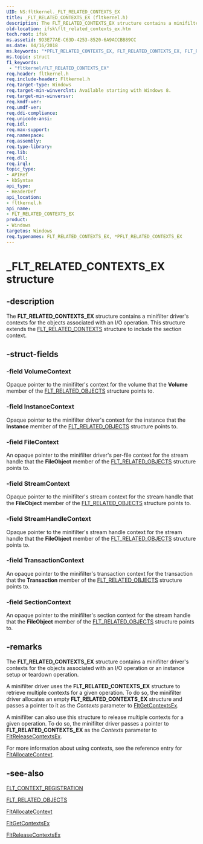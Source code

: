 ```yaml
---
UID: NS:fltkernel._FLT_RELATED_CONTEXTS_EX
title: _FLT_RELATED_CONTEXTS_EX (fltkernel.h)
description: The FLT_RELATED_CONTEXTS_EX structure contains a minifilter driver's contexts for the objects associated with an I/O operation.
old-location: ifsk\flt_related_contexts_ex.htm
tech.root: ifsk
ms.assetid: 9D3E77AE-C63D-4253-8520-6A9ACCBB89CC
ms.date: 04/16/2018
ms.keywords: "*PFLT_RELATED_CONTEXTS_EX, FLT_RELATED_CONTEXTS_EX, FLT_RELATED_CONTEXTS_EX structure [Installable File System Drivers], PFLT_RELATED_CONTEXTS_EX, PFLT_RELATED_CONTEXTS_EX structure pointer [Installable File System Drivers], _FLT_RELATED_CONTEXTS_EX, fltkernel/FLT_RELATED_CONTEXTS_EX, fltkernel/PFLT_RELATED_CONTEXTS_EX, ifsk.flt_related_contexts_ex"
ms.topic: struct
f1_keywords:
 - "fltkernel/FLT_RELATED_CONTEXTS_EX"
req.header: fltkernel.h
req.include-header: Fltkernel.h
req.target-type: Windows
req.target-min-winverclnt: Available starting with Windows 8.
req.target-min-winversvr: 
req.kmdf-ver: 
req.umdf-ver: 
req.ddi-compliance: 
req.unicode-ansi: 
req.idl: 
req.max-support: 
req.namespace: 
req.assembly: 
req.type-library: 
req.lib: 
req.dll: 
req.irql: 
topic_type:
- APIRef
- kbSyntax
api_type:
- HeaderDef
api_location:
- fltkernel.h
api_name:
- FLT_RELATED_CONTEXTS_EX
product:
- Windows
targetos: Windows
req.typenames: FLT_RELATED_CONTEXTS_EX, *PFLT_RELATED_CONTEXTS_EX
---
```


# _FLT_RELATED_CONTEXTS_EX structure


## -description


The <b>FLT_RELATED_CONTEXTS_EX</b> structure contains a minifilter driver's contexts for the objects associated with an I/O operation.  This structure extends the <a href="https://docs.microsoft.com/windows-hardware/drivers/ddi/fltkernel/ns-fltkernel-_flt_related_contexts">FLT_RELATED_CONTEXTS</a> structure to include the section context.


## -struct-fields




### -field VolumeContext

Opaque pointer to the minifilter's context for the volume that the <b>Volume</b> member of the <a href="https://docs.microsoft.com/windows-hardware/drivers/ddi/fltkernel/ns-fltkernel-_flt_related_objects">FLT_RELATED_OBJECTS</a> structure points to. 


### -field InstanceContext

Opaque pointer to the minifilter driver's context for the instance that the <b>Instance</b> member of the <a href="https://docs.microsoft.com/windows-hardware/drivers/ddi/fltkernel/ns-fltkernel-_flt_related_objects">FLT_RELATED_OBJECTS</a> structure points to. 


### -field FileContext

An opaque pointer to the minifilter driver's per-file context for the stream handle that the <b>FileObject</b> member of the <a href="https://docs.microsoft.com/windows-hardware/drivers/ddi/fltkernel/ns-fltkernel-_flt_related_objects">FLT_RELATED_OBJECTS</a> structure points to.


### -field StreamContext

Opaque pointer to the minifilter's stream context for the stream handle that the <b>FileObject</b> member of the <a href="https://docs.microsoft.com/windows-hardware/drivers/ddi/fltkernel/ns-fltkernel-_flt_related_objects">FLT_RELATED_OBJECTS</a> structure points to. 


### -field StreamHandleContext

Opaque pointer to the minifilter's stream handle context for the stream handle that the <b>FileObject</b> member of the <a href="https://docs.microsoft.com/windows-hardware/drivers/ddi/fltkernel/ns-fltkernel-_flt_related_objects">FLT_RELATED_OBJECTS</a> structure points to. 


### -field TransactionContext

An opaque pointer to the minifilter's transaction context for the transaction that the <b>Transaction</b> member of the <a href="https://docs.microsoft.com/windows-hardware/drivers/ddi/fltkernel/ns-fltkernel-_flt_related_objects">FLT_RELATED_OBJECTS</a> structure points to.


### -field SectionContext

An opaque pointer to the minifilter's section context for the stream handle that the <b>FileObject</b> member of the <a href="https://docs.microsoft.com/windows-hardware/drivers/ddi/fltkernel/ns-fltkernel-_flt_related_objects">FLT_RELATED_OBJECTS</a> structure points to.


## -remarks



The <b>FLT_RELATED_CONTEXTS_EX</b> structure contains a minifilter driver's contexts for the objects associated with an I/O operation or an instance setup or teardown operation. 

A minifilter driver uses the <b>FLT_RELATED_CONTEXTS_EX</b> structure to retrieve multiple contexts for a given operation. To do so, the minifilter driver allocates an empty <b>FLT_RELATED_CONTEXTS_EX</b> structure and passes a pointer to it as the <i>Contexts</i> parameter to <a href="https://docs.microsoft.com/windows-hardware/drivers/ddi/fltkernel/nf-fltkernel-fltgetcontextsex">FltGetContextsEx</a>. 

A minifilter can also use this structure to release multiple contexts for a given operation. To do so, the minifilter driver passes a pointer to <b>FLT_RELATED_CONTEXTS_EX</b> as the <i>Contexts</i> parameter to <a href="https://docs.microsoft.com/windows-hardware/drivers/ddi/fltkernel/nf-fltkernel-fltreleasecontextsex">FltReleaseContextsEx</a>. 

For more information about using contexts, see the reference entry for <a href="https://docs.microsoft.com/windows-hardware/drivers/ddi/fltkernel/nf-fltkernel-fltallocatecontext">FltAllocateContext</a>. 




## -see-also




<a href="https://docs.microsoft.com/windows-hardware/drivers/ddi/fltkernel/ns-fltkernel-_flt_context_registration">FLT_CONTEXT_REGISTRATION</a>



<a href="https://docs.microsoft.com/windows-hardware/drivers/ddi/fltkernel/ns-fltkernel-_flt_related_objects">FLT_RELATED_OBJECTS</a>



<a href="https://docs.microsoft.com/windows-hardware/drivers/ddi/fltkernel/nf-fltkernel-fltallocatecontext">FltAllocateContext</a>



<a href="https://docs.microsoft.com/windows-hardware/drivers/ddi/fltkernel/nf-fltkernel-fltgetcontextsex">FltGetContextsEx</a>



<a href="https://docs.microsoft.com/windows-hardware/drivers/ddi/fltkernel/nf-fltkernel-fltreleasecontextsex">FltReleaseContextsEx</a>
 

 

